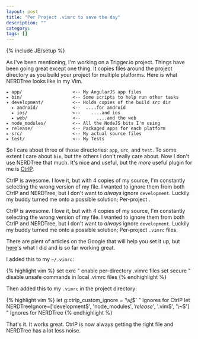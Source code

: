```yaml
---
layout: post
title: "Per Project .vimrc to save the day"
description: ""
category:
tags: []
---
```

{% include JB/setup %}

As I've been mentioning, I'm working on a Trigger.io project. Things have been going great except one thing.
It copies files around the project directory as you build your project for multiple platforms. Here is what
NERDTree looks like in my Vim.

    ▸ app/                   <-- My AngularJS app files
    ▸ bin/                   <-- Some scripts to help run other tasks
    ▾ development/           <-- Holds copies of the build src dir
      ▸ android/             <--  ....for android
      ▸ ios/                 <--    ....and ios
      ▸ web/                 <--      ....and the web
    ▸ node_modules/          <-- All the NodeJS bits I'm using
    ▸ release/               <-- Packaged apps for each platform
    ▸ src/                   <-- My actual source files
    ▸ test/                  <-- My Tests

So I care about three of those directories: `app`, `src`, and `test`. To some extent I care about `bin`,
but the others I don't really care about. Now I don't use NERDTree that much. It's nice and useful, but
the _more_ useful plugin for me is [CtrlP](https://github.com/kien/ctrlp.vim).

CtrlP is awesome. I love it, but with 4 copies of my source, I'm constantly selecting the wrong version
of my file. I wanted to ignore them from both CtrlP and NERDTree, but I don't want to _always_ ignore
`development`. Luckily my buddy turned me onto a possible solution; Per-project .

CtrlP is awesome. I love it, but with 4 copies of my source, I'm constantly selecting the wrong version
of my file. I wanted to ignore them from both CtrlP and NERDTree, but I don't want to _always_ ignore
`development`. Luckily my buddy turned me onto a possible solution; Per-project `.vimrc` files.

There are plent of articles on the Google that will help you set it up, but
[here](http://damien.lespiau.name/blog/2009/03/18/per-project-vimrc/)'s what I did and is so far working great.

I added this to my `~/.vimrc`:

{% highlight  vim %}
    set exrc            " enable per-directory .vimrc files
    set secure          " disable unsafe commands in local .vimrc files
{% endhighlight %}

 Then added this to my `.vimrc` in the project directory:

{% highlight  vim %}
    let g:ctrlp_custom_ignore = '\v[\/](release|node_modules|development)$'           " Ignores for CtrlP
    let NERDTreeIgnore=['development$', 'node_modules$', 'release$', '\.vim$', '\~$'] " Ignores for NERDTree
{% endhighlight %}

That's it. It works great. CtrlP is now always getting the right file and NERDTree has a lot less noise.

